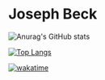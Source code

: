 # Joseph Beck

![Anurag's GitHub stats](https://github-readme-stats.vercel.app/api?username=joseph-beck&show_icons=true&theme=gruvbox&card_width=500)

[![Top Langs](https://github-readme-stats.vercel.app/api/top-langs/?username=joseph-beck&theme=gruvbox&layout=compact&langs_count=10&card_width=500)](https://github.com/anuraghazra/github-readme-stats)

<!-- [![willianrod's wakatime stats](https://github-readme-stats.vercel.app/api/wakatime?username=@josephbeck&theme=gruvbox)](https://github.com/anuraghazra/github-readme-stats) -->

[![wakatime](https://wakatime.com/badge/user/dec28cc6-f3de-448d-8de6-c4d95a3140ac.svg)](https://wakatime.com/@josephbeck)
